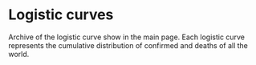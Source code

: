 # Logistic curves

Archive of the logistic curve show in the main page. Each logistic curve
represents the cumulative distribution of confirmed and deaths of all
the world.